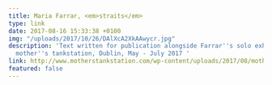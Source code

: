 ```yaml
---
title: Maria Farrar, <em>straits</em>
type: link
date: 2017-08-16 15:33:38 +0100
img: "/uploads/2017/10/26/DAlXcA2XkAAwycr.jpg"
description: 'Text written for publication alongside Farrar''s solo exhibition at
  mother''s tankstation, Dublin, May - July 2017 '
link: http://www.motherstankstation.com/wp-content/uploads/2017/08/mothers-annual-2017_Maria-Farrar_straits_Copyright-all-rights-reserved.pdf
featured: false
---
```

